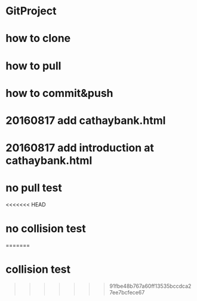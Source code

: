 # GitProject
# how to clone
# how to pull
# how to commit&push
# 20160817 add cathaybank.html
# 20160817 add introduction at cathaybank.html 
# no pull test
<<<<<<< HEAD
# no collision test
=======
# collision test
>>>>>>> 91fbe48b767a60ff13535bccdca27ee7bcfece67